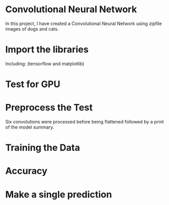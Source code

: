 # Convolutional Neural Network

In this project, I have created a Convolutional Neural Network using zipfile images of dogs and cats. 

# Import the libraries 

Including: (tensorflow and matplotlib)

# Test for GPU

# Preprocess the Test

Six convolutions were processed before being flattened followed by a print of the model summary.

# Training the Data

# Accuracy 

# Make a single prediction
